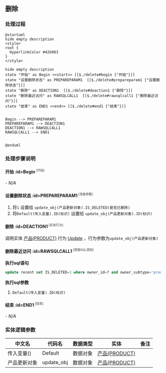 ## 删除 <!-- {docsify-ignore-all} -->

   

### 处理过程

```plantuml
@startuml
hide empty description
<style>
root {
  HyperlinkColor #42b983
}
</style>

hide empty description
state "开始" as Begin <<start>> [[$./delete#begin {"开始"}]]
state "设置删除状态" as PREPAREPARAM1  [[$./delete#prepareparam1 {"设置删除状态"}]]
state "删除" as DEACTION1  [[$./delete#deaction1 {"删除"}]]
state "删除最近访问" as RAWSQLCALL1  [[$./delete#rawsqlcall1 {"删除最近访问"}]]
state "结束" as END1 <<end>> [[$./delete#end1 {"结束"}]]


Begin --> PREPAREPARAM1
PREPAREPARAM1 --> DEACTION1
DEACTION1 --> RAWSQLCALL1
RAWSQLCALL1 --> END1


@enduml
```


### 处理步骤说明

#### 开始 :id=Begin<sup class="footnote-symbol"> <font color=gray size=1>[开始]</font></sup>



*- N/A*
#### 设置删除状态 :id=PREPAREPARAM1<sup class="footnote-symbol"> <font color=gray size=1>[准备参数]</font></sup>



1. 将`1` 设置给  `update_obj(产品更新对象).IS_DELETED(是否已删除)`
2. 将`Default(传入变量).ID(标识)` 设置给  `update_obj(产品更新对象).ID(标识)`

#### 删除 :id=DEACTION1<sup class="footnote-symbol"> <font color=gray size=1>[实体行为]</font></sup>



调用实体 [产品(PRODUCT)](module/ProdMgmt/Product.md) 行为 [Update](module/ProdMgmt/Product#行为) ，行为参数为`update_obj(产品更新对象)`

#### 删除最近访问 :id=RAWSQLCALL1<sup class="footnote-symbol"> <font color=gray size=1>[直接SQL调用]</font></sup>



<p class="panel-title"><b>执行sql语句</b></p>

```sql
update recent set IS_DELETED=1 where owner_id=? and owner_subtype='product'
```

<p class="panel-title"><b>执行sql参数</b></p>

1. `Default(传入变量).ID(标识)`


#### 结束 :id=END1<sup class="footnote-symbol"> <font color=gray size=1>[结束]</font></sup>



*- N/A*



### 实体逻辑参数

|    中文名   |    代码名    |  数据类型    |  实体   |备注 |
| --------| --------| -------- | -------- | --------   |
|传入变量(<i class="fa fa-check"/></i>)|Default|数据对象|[产品(PRODUCT)](module/ProdMgmt/Product.md)||
|产品更新对象|update_obj|数据对象|[产品(PRODUCT)](module/ProdMgmt/Product.md)||
